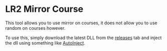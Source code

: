 # LR2 Mirror Course

This tool allows you to use mirror on courses, it does not allow you to use random on courses however.

To use this, simply download the latest DLL from the [releases](https://github.com/tenaibms/LR2-Mirror-Course/releases) tab and inject the dll using something like [AutoInject](https://sourceforge.net/projects/autodllinjector/).
